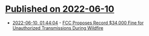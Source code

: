 # [Published on 2022-06-10](index.md)

* [2022-06-10, 01:44:04](https://news.ycombinator.com/item?id=31689046) - [FCC Proposes Record $34,000 Fine for Unauthorized Transmissions During Wildfire](https://www.arrl.org/news/fcc-proposes-record-34-000-fine-for-alleged-interference-and-unauthorized-transmissions-during-idaho)
